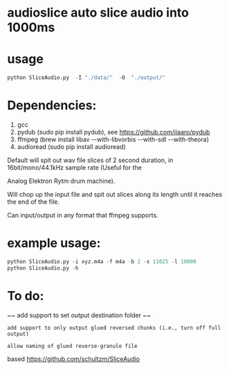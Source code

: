 # audioslice auto slice audio into 1000ms 

# usage
``` python
python SliceAudio.py  -I "./data/"  -O  "./output/"

```
# Dependencies:

1. gcc
2. pydub (sudo pip install pydub), see https://github.com/jiaaro/pydub
3. ffmpeg (brew install libav --with-libvorbis --with-sdl --with-theora)
4. audioread (sudo pip install audioread)

Default will spit out wav file slices of 2 second duration, in 16bit/mono/44.1kHz sample rate (Useful for the

Analog Elektron Rytm drum machine).

Will chop up the input file and spit out slices along its length until it reaches the end of the file.

Can input/output in any format that ffmpeg supports.

# example usage:
```python
python SliceAudio.py -i xyz.m4a -f m4a -b 2 -s 11025 -l 10000
python SliceAudio.py -h
```
# To do:

~~    add support to set output destination folder ~~

	add support to only output glued reversed chunks (i.e., turn off full output)

	allow naming of glued reverse-granule file


based https://github.com/schultzm/SliceAudio
